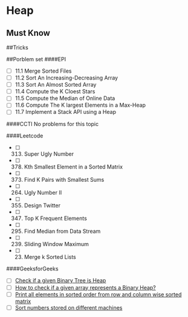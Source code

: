 # Heap 

## Must Know

##Tricks

##Porblem set
####EPI
- [ ] 11.1 Merge Sorted Files
- [ ] 11.2 Sort An Increasing-Decreasing Array
- [ ] 11.3 Sort An Almost Sorted Array
- [ ] 11.4 Compute the K Cloest Stars
- [ ] 11.5 Compute the Median of Online Data
- [ ] 11.6 Compute The K largest Elements in a Max-Heap
- [ ] 11.7 Implement a Stack API using a Heap

####CCTI
No problems for this topic 

####Leetcode
- [ ] 313. Super Ugly Number
- [ ] 378. Kth Smallest Element in a Sorted Matrix
- [ ] 373. Find K Pairs with Smallest Sums
- [ ] 264. Ugly Number II
- [ ] 355. Design Twitter
- [ ] 347. Top K Frequent Elements
- [ ] 295. Find Median from Data Stream
- [ ] 239. Sliding Window Maximum
- [ ] 23. Merge k Sorted Lists


####GeeksforGeeks
- [ ] [Check if a given Binary Tree is Heap](http://www.geeksforgeeks.org/check-if-a-given-binary-tree-is-heap/)
- [ ] [How to check if a given array represents a Binary Heap?](http://www.geeksforgeeks.org/how-to-check-if-a-given-array-represents-a-binary-heap/)
- [ ] [Print all elements in sorted order from row and column wise sorted matrix](http://www.geeksforgeeks.org/print-elements-sorted-order-row-column-wise-sorted-matrix/)
- [ ] [Sort numbers stored on different machines](http://www.geeksforgeeks.org/sort-numbers-stored-on-different-machines/)
